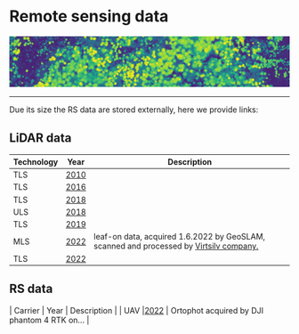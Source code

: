 # Remote sensing data


![](https://raw.githubusercontent.com/VUKOZ-OEL/bluecat-data-pool/main/docs/chm.png)

*******  



Due its size the RS data are stored externally, here we provide links:


## LiDAR data  

| Technology  | Year | Description |   
| ------------------- | ------------------- | ------------------- |   
| TLS |[2010]() | |  
| TLS |[2016]() | |  
| TLS |[2018]() | |  
| ULS |[2018]() | |  
| TLS |[2019]() | |  
| MLS |[2022]() | leaf-on data, acquired 1.6.2022 by GeoSLAM, scanned and processed by [Virtsilv company.](https://virtsilv.com/)|  
| TLS |[2022]() | |  



## RS data  
| Carrier  | Year | Description |
| UAV |[2022]() | Ortophot acquired by DJI phantom 4 RTK on... |